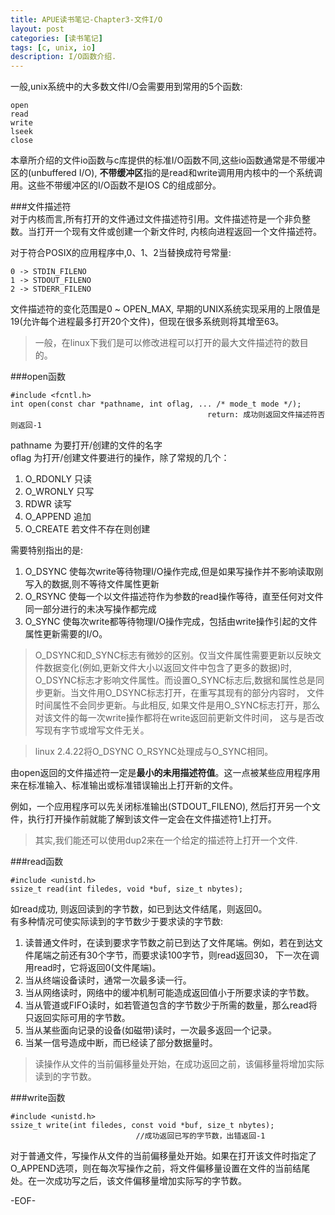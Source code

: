 ```yaml
---
title: APUE读书笔记-Chapter3-文件I/O
layout: post
categories: [读书笔记]
tags: [c, unix, io]
description: I/O函数介绍. 
---
```


一般,unix系统中的大多数文件I/O会需要用到常用的5个函数:  

    open
    read
    write
    lseek
    close

本章所介绍的文件io函数与c库提供的标准I/O函数不同,这些io函数通常是不带缓冲区的(unbuffered I/O), **不带缓冲区**指的是read和write调用用内核中的一个系统调用。这些不带缓冲区的I/O函数不是IOS C的组成部分。  

###文件描述符  
对于内核而言,所有打开的文件通过文件描述符引用。文件描述符是一个非负整数。当打开一个现有文件或创建一个新文件时, 内核向进程返回一个文件描述符。  

对于符合POSIX的应用程序中,0、1、2当替换成符号常量:  
    
    0 -> STDIN_FILENO
    1 -> STDOUT_FILENO
    2 -> STDERR_FILENO  

文件描述符的变化范围是0 ~ OPEN_MAX, 早期的UNIX系统实现采用的上限值是19(允许每个进程最多打开20个文件)，但现在很多系统则将其增至63。  

> 一般，在linux下我们是可以修改进程可以打开的最大文件描述符的数目的。  

###open函数

    #include <fcntl.h>
    int open(const char *pathname, int oflag, ... /* mode_t mode */);
                                                return: 成功则返回文件描述符否则返回-1 

pathname 为要打开/创建的文件的名字  
oflag 为打开/创建文件要进行的操作，除了常规的几个： 

1. O_RDONLY 只读  
2. O_WRONLY 只写  
3. RDWR     读写  
4. O_APPEND 追加
5. O_CREATE 若文件不存在则创建  

需要特别指出的是:  
1. O_DSYNC  使每次write等待物理I/O操作完成,但是如果写操作并不影响读取刚写入的数据,则不等待文件属性更新  
2. O_RSYNC  使每一个以文件描述符作为参数的read操作等待，直至任何对文件同一部分进行的未决写操作都完成  
3. O_SYNC   使每次write都等待物理I/O操作完成，包括由write操作引起的文件属性更新需要的I/O。   

> O_DSYNC和D_SYNC标志有微妙的区别。仅当文件属性需要更新以反映文件数据变化(例如,更新文件大小以返回文件中包含了更多的数据)时,
O_DSYNC标志才影响文件属性。而设置O_SYNC标志后,数据和属性总是同步更新。当文件用O_DSYNC标志打开，在重写其现有的部分内容时，
文件时间属性不会同步更新。与此相反, 如果文件是用O_SYNC标志打开，那么对该文件的每一次write操作都将在write返回前更新文件时间，
这与是否改写现有字节或增写文件无关。  

> linux 2.4.22将O_DSYNC O_RSYNC处理成与O_SYNC相同。  

由open返回的文件描述符一定是**最小的未用描述符值**。这一点被某些应用程序用来在标准输入、标准输出或标准错误输出上打开新的文件。  

例如，一个应用程序可以先关闭标准输出(STDOUT_FILENO), 然后打开另一个文件，执行打开操作前就能了解到该文件一定会在文件描述符1上打开。

> 其实,我们能还可以使用dup2来在一个给定的描述符上打开一个文件.

###read函数

	#include <unistd.h>
	ssize_t read(int filedes, void *buf, size_t nbytes);  

如read成功, 则返回读到的字节数，如已到达文件结尾，则返回0。  
有多种情况可使实际读到的字节数少于要求读的字节数:   

1. 读普通文件时，在读到要求字节数之前已到达了文件尾端。例如，若在到达文件尾端之前还有30个字节，而要求读100字节，则read返回30，
下一次在调用read时，它将返回0(文件尾端)。  
2. 当从终端设备读时，通常一次最多读一行。  
3. 当从网络读时，网络中的缓冲机制可能造成返回值小于所要求读的字节数。  
4. 当从管道或FIFO读时，如若管道包含的字节数少于所需的数量，那么read将只返回实际可用的字节数。  
5. 当从某些面向记录的设备(如磁带)读时，一次最多返回一个记录。  
6. 当某一信号造成中断，而已经读了部分数据量时。  

> 读操作从文件的当前偏移量处开始，在成功返回之前，该偏移量将增加实际读到的字节数。  

###write函数

	#include <unistd.h>
	ssize_t write(int filedes, const void *buf, size_t nbytes);
								//成功返回已写的字节数，出错返回-1  

对于普通文件，写操作从文件的当前偏移量处开始。如果在打开该文件时指定了O_APPEND选项，则在每次写操作之前，将文件偏移量设置在文件的当前结尾处。在一次成功写之后，该文件偏移量增加实际写的字节数。  

-EOF-


